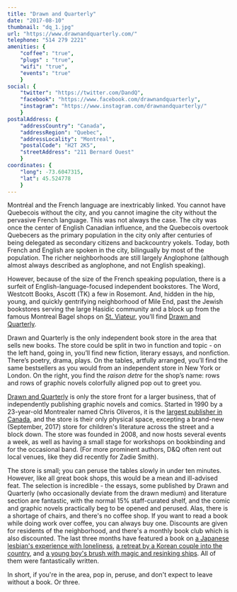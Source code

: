 ```yaml
---
title: "Drawn and Quarterly"
date: "2017-08-10"
thumbnail: "dq_1.jpg"
url: "https://www.drawnandquarterly.com/"
telephone: "514 279 2221"
amenities: {
    "coffee": "true",
    "plugs" : "true",
    "wifi": "true",
    "events": "true"
    }
social: {
    "twitter": "https://twitter.com/DandQ",
    "facebook": "https://www.facebook.com/drawnandquarterly",
    "instagram": "https://www.instagram.com/drawnandquarterly/"
    }
postalAddress: {
    "addressCountry": "Canada",
    "addressRegion": "Quebec",
    "addressLocality": "Montreal",
    "postalCode": "H2T 2K5",
    "streetAddress": "211 Bernard Ouest"
    }
coordinates: {
    "long": -73.6047315,
    "lat": 45.524778
    }
---
```


Montréal and the French language are inextricably linked. You cannot have Quebecois without the city, and you cannot imagine the city without the pervasive French language. This was not always the case. The city was once the center of English Canadian influence, and the Quebecois overtook Quebecers as the primary population in the city only after centuries of being delegated as secondary citizens and backcountry yokels. Today, both French and English are spoken in the city, bilingually by most of the population. The richer neighborhoods are still largely Anglophone (although almost always described as anglophone, and not English speaking).

However, because of the size of the French speaking population, there is a surfeit of English-language-focused independent bookstores. The Word, Westcott Books, Ascott (TK) a few in Rosemont. And, hidden in the hip, young, and quickly gentrifying neighborhood of Mile End, past the Jewish bookstores serving the large Hasidic community and a block up from the famous Montreal Bagel shops on [St. Viateur](http://www.stviateurbagel.com/), you’ll find [Drawn and Quarterly](http://mtl.drawnandquarterly.com/).

Drawn and Quarterly is the only independent book store in the area that sells new books. The store could be split in two in function and topic - on the left hand, going in, you’ll find new fiction, literary essays, and nonfiction. There’s poetry, drama, plays. On the tables, artfully arranged, you’ll find the same bestsellers as you would from an independent store in New York or London. On the right, you find the _raison detre_ for the shop’s name: rows and rows of graphic novels colorfully aligned pop out to greet you.   
  
[Drawn and Quarterly](https://www.drawnandquarterly.com/) is only the store front for a larger business, that of independently publishing graphic novels and comics. Started in 1990 by a 23-year-old Montrealer named Chris Oliveros, it is the [largest publisher in Canada](https://en.wikipedia.org/wiki/Drawn_and_Quarterly), and the store is their only physical space, excepting a brand-new (September, 2017) store for children's literature across the street and a block down. The store was founded in 2008, and now hosts several events a week, as well as having a small stage for workshops on bookbinding and for the occasional band. (For more prominent authors, D&Q often rent out local venues, like they did recently for Zadie Smith).

The store is small; you can peruse the tables slowly in under ten minutes. However, like all great book shops, this would be a mean and ill-advised feat. The selection is incredible - the essays, some published by Drawn and Quarterly (who occasionally deviate from the drawn medium) and literature section are fantastic, with the normal 15% staff-curated shelf, and the comic and graphic novels practically beg to be opened and perused. Alas, there is a shortage of chairs, and there's no coffee shop. If you want to read a book while doing work over coffee, you can always buy one. Discounts are given for residents of the neighborhood, and there's a monthly book club which is also discounted. The last three months have featured a book on [a Japanese lesbian's experience with loneliness](https://en.wikipedia.org/wiki/My_Lesbian_Experience_With_Loneliness), [a retreat by a Korean couple into the country](https://www.drawnandquarterly.com/uncomfortably-happily), and [a young boy's brush with magic and resinking ships](https://www.burntfen.com/the-litt-review/the-unwritten---tommy-taylor-and-the-ship-that-sank-twice/). All of them were fantastically written.

In short, if you're in the area, pop in, peruse, and don't expect to leave without a book. Or three.
